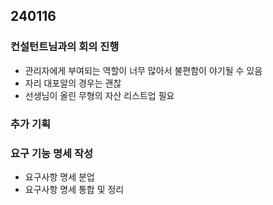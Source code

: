 ## 240116

### 컨설턴트님과의 회의 진행

- 관리자에게 부여되는 역할이 너무 많아서 불편함이 야기될 수 있음
- 자리 대포알의 경우는 괜찮
- 선생님이 올린 무형의 자산 리스트업 필요

### 추가 기획
### 요구 기능 명세 작성

- 요구사항 명세 분업
- 요구사항 명세 통합 및 정리